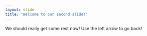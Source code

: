 ```yaml
---
layout: slide
title: "Welcome to our second slide!"
---
```

We should really get some rest now!
Use the left arrow to go back!
